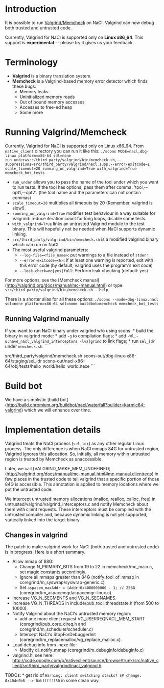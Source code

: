 # Introduction

It is possible to run [Valgrind/Memcheck](http://www.valgrind.org) on NaCl.
Valgrind can now debug both trusted and untrusted code.

Currently, Valgrind for NaCl is supported only on **Linux x86\_64**. This
support is **experimental** -- please try it gives us your feedback.

# Terminology

*   **Valgrind** is a binary translation system.
*   **Memcheck** is a Valgrind-based memory error detector which finds these
    bugs:
    *   Memory leaks
    *   Uninitialized memory reads
    *   Out of bound memory accesses
    *   Accesses to free-ed heap
    *   Some more

# Running Valgrind/Memcheck

Currently, Valgrind for NaCl is supported only on Linux x86\_64. From
`native_client` directory you can run it like this: `./scons MODE=nacl,dbg-linux
platform=x86-64 sdl=none
run_under=src/third_party/valgrind/bin/memcheck.sh,--suppressions=src/third_party/valgrind/nacl.supp,--error-exitcode=1
scale_timeout=20 running_on_valgrind=True with_valgrind=True memcheck_bot_tests
`

*   `run_under` allows you to pass the name of the tool under which you want to
    run tests. If the tool has options, pass them after comma:
    'tool,--opt1,--opt2'. (the tool name and the parameters can not contain
    commas)
*   `scale_timeout=20` multiplies all timeouts by 20 (Remember, valgrind is
    slow!).
*   `running_on_valgrind=True` modifies test behaviour in a way suitable for
    Valgrind: reduce iteration count for long loops, disable some tests.
*   `with_valgrind=True` links an untrusted Valgrind module to the test binary.
    This will hopefully not be needed when NaCl supports dynamic linking.
*   `src/third_party/valgrind/bin/memcheck.sh` is a modified valgrind binary
    which can run on NaCl.
*   The most useful valgrind parameters:
    *   `--log-file=<file_name>`: put warnings to a file instead of `stderr`.
    *   `--error-exitcode=<N>`: if at least one warning is reported, exit with
        this error code (by default, valgrind uses the program's exit code)
    *   `--leak-check=no|yes|full`: Perform leak checking (default: yes)

For more options, see the [Memcheck manual]
(http://valgrind.org/docs/manual/mc-manual.html) or type
`src/third_party/valgrind/bin/memcheck.sh --help
`

There is a shorter alias for all these options: `./scons --mode=dbg-linux,nacl
sdl=none platform=x86-64 sdl=none buildbot=memcheck memcheck_bot_tests
`

## Running Valgrind manually

If you want to run NaCl binary under valgrind w/o using scons: * build the
binary in valgrind mode: * add `-g` to compilation flags; * add
`-Wl,-u,have_nacl_valgrind_interceptors -lvalgrind` to link flags; * run
`sel_ldr` under `memcheck.sh`. ```

src/third_party/valgrind/memcheck.sh scons-out/dbg-linux-x86-64/staging/sel_ldr
scons-out/nacl-x86-64/obj/tests/hello_world/hello_world.nexe ```

# Build bot

We have a simplistic [build bot]
(http://build.chromium.org/buildbot/nacl/waterfall?builder=karmic64-valgrind)
which we will enhance over time.

# Implementation details

Valgrind treats the NaCl process (`sel_ldr`) as any other regular Linux process.
The only difference is when NaCl mmaps 84G for untrusted region, Valgrind
ignores this allocation. So, initially, all memory within untrusted region is
treated by Memcheck as unaccessible.

Later, we call [VALGRIND\_MAKE\_MEM\_UNDEFINED]
(http://valgrind.org/docs/manual/mc-manual.html#mc-manual.clientreqs) in few
places in the trusted code to tell valgrind that a specific portion of those 84G
is accessible. This annotation is applied to memory locations where we put the
untrusted code.

We intercept untrusted memory allocations (malloc, realloc, calloc, free) in
untrusted/valgrind/valgrind\_interceptors.c and notify Memcheck about them with
client requests. These interceptors must be compiled with the untrusted compiler
and, because dynamic linking is not yet supported, statically linked into the
target binary.

## Changes in valgrind

The patch to make valgrind work for NaCl (both trusted and untrusted code) is in
progress. Here is a short summary.

*   Allow mmap of 88G:
    *   Change N\_PRIMARY\_BITS from 19 to 22 in memcheck/mc\_main.c, set magic
        constants accordingly.
    *   Ignore all mmaps greater than 84G (notify\_tool\_of\_mmap in
        coregrind/m\_syswrap/syswrap-generic.c)
    *   Set `aspacem_maxAddr = (Addr)0x4000000000 - 1; // 256G`
        (coregrind/m\_aspacemgr/aspacemgr-linux.c)
*   Increase VG\_N\_SEGMENTS and VG\_N\_SEGNAMES.
*   Increase VG\_N\_THREADS in include/pub\_tool\_threadstate.h (from 500 to
    10000).
*   Notify Valgrind about the NaCl's untrusted memory region:
    *   add one more client request VG\_USERREQNACL\_MEM\_START
        (coregrind/pub\_core\_clreq.h and coregrind/m\_scheduler/scheduler.c)
    *   Intercept NaCl's StopForDebuggerInit
        (coregrind/m\_replacemalloc/vg\_replace\_malloc.c).
*   Load debug info from .nexe file:
    *   Modify di\_notify\_mmap (coregrind/m\_debuginfo/debuginfo.c)
*   valgrind.h, see here:
    http://code.google.com/p/nativeclient/source/browse/trunk/src/native_client/src/third_party/valgrind/nacl_valgrind.h

TODOs: * get rid of `Warning: client switching stacks? SP change: 0x404e0b8 -->
0xbffffff80` in some clean way.
